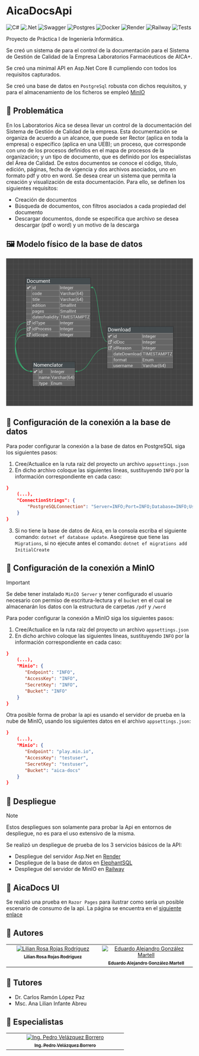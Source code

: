 # AicaDocsApi

![C#](https://img.shields.io/badge/c%23-%23239120.svg?style=for-the-badge&logo=csharp&logoColor=white)
![.Net](https://img.shields.io/badge/.NET-5C2D91?style=for-the-badge&logo=.net&logoColor=white)
![Swagger](https://img.shields.io/badge/-Swagger-%23Clojure?style=for-the-badge&logo=swagger&logoColor=white)
![Postgres](https://img.shields.io/badge/postgres-%23316192.svg?style=for-the-badge&logo=postgresql&logoColor=white)
![Docker](https://img.shields.io/badge/docker-%230db7ed.svg?style=for-the-badge&logo=docker&logoColor=white)
![Render](https://img.shields.io/badge/Render-%46E3B7.svg?style=for-the-badge&logo=render&logoColor=white)
![Railway](https://img.shields.io/badge/Railway-131415?style=for-the-badge&logo=railway&logoColor=white)
![Tests](https://camo.githubusercontent.com/d45e5cd139a4b5e58b24b34d0f345b9b5a062aadbf80b3948c8218ab2567b7a2/68747470733a2f2f696d672e736869656c64732e696f2f62616467652f74657374732d31322532307061737365642d73756363657373)

Proyecto de Práctica I de Ingeniería Informática.

Se creó un sistema de para el control de la documentación para el Sistema
de Gestión de Calidad de la Empresa Laboratorios Farmacéuticos de AICA+.

Se creó una minimal API en Asp.Net Core 8 cumpliendo con todos los requisitos 
capturados.

Se creó una base de datos en `PostgreSql` robusta con dichos requisitos, y para
el almacenamiento de los ficheros se empleó [MinIO](https://min.io/)

## 📖 Problemática

En los Laboratorios Aica se desea llevar un control de la documentación del
Sistema de Gestión de Calidad de la empresa. Esta documentación se organiza
de acuerdo a un alcance, que puede ser Rector (aplica en toda la empresa) o
específico (aplica en una UEB); un proceso, que corresponde con uno de los
procesos definidos en el mapa de procesos de la organización; y un 
tipo de documento, que es definido por los especialistas del Área de Calidad.
De estos documentos se conoce el código, título, edición, páginas, fecha
de vigencia y dos archivos asociados, uno en formato pdf y otro en word. 
Se desea crear un sistema que permita la creación y visualización de esta 
documentación. Para ello, se definen los siguientes requisitos:
- Creación de documentos
- Búsqueda de documentos, con filtros asociados a cada propiedad del documento
- Descargar documentos, donde se especifica que archivo se desea descargar (pdf o word) y un motivo de la descarga


## 🖼️ Modelo físico de la base de datos
![modelo fisico](Assets/modelo.png)

## 📶 Configuración de la conexión a la base de datos
Para poder configurar la conexión a la base de datos en PostgreSQL siga los siguientes pasos:
1. Cree/Actualice en la ruta raíz del proyecto un archivo `appsettings.json`
2. En dicho archivo coloque las siguientes líneas, sustituyendo `INFO` por la información 
correspondiente en cada caso: 
``` json
}
    (...),
    "ConnectionStrings": {
        "PostgreSQLConnection": "Server=INFO;Port=INFO;Database=INFO;User Id=INFO;password=INFO"
    }
}
```
3. Si no tiene la base de datos de Aica, en la consola escriba el siguiente comando: `dotnet ef database update`.
Asegúrese que tiene las `Migrations`, si no ejecute antes el comando: `dotnet ef migrations add InitialCreate`

## 📶 Configuración de la conexión a MinIO
> [!IMPORTANT]
> Se debe tener instalado `MinIO Server` y tener configurado el usuario necesario 
> con permiso de escritura-lectura y el `bucket` en el cual se almacenarán los datos
> con la estructura de carpetas `/pdf` y `/word`

Para poder configurar la conexión a MinIO siga los siguientes pasos:
1. Cree/Actualice en la ruta raíz del proyecto un archivo `appsettings.json`
2. En dicho archivo coloque las siguientes líneas, sustituyendo `INFO` por la información
   correspondiente en cada caso:
``` json
}
    (...),
    "Minio": {
       "Endpoint": "INFO",
       "AccessKey": "INFO",
       "SecretKey": "INFO",
       "Bucket": "INFO"
    }
}
```

Otra posible forma de probar la api es usando el servidor de prueba en la nube de MinIO,
usando los siguientes datos en el archivo `appsettings.json`:
``` json
}
    (...),
    "Minio": {
       "Endpoint": "play.min.io",
       "AccessKey": "testuser",
       "SecretKey": "testuser",
       "Bucket": "aica-docs"
    }
}
```

## 🚀 Despliegue

> [!NOTE]
> Estos despliegues son solamente para probar la Api en entornos de despliegue,
> no es para el uso extensivo de la misma.

Se realizó un despliegue de prueba de los 3 servicios básicos de la API:
- Despliegue del servidor Asp.Net en [Render](https://aica-docs.onrender.com/)
- Despliegue de la base de datos en [ElephantSQL](https://api.elephantsql.com/)
- Despliegue del servidor de MinIO en [Railway](https://railway.app/)

## 🎦 AicaDocs UI

Se realizó una prueba en `Razor Pages` para ilustrar como sería un posible escenario
de consumo de la api. La página se encuentra en el [siguiente enlace](https://aica-docs-ui.onrender.com)

## 👥 Autores
<table>
    <tbody>
        <tr>
            <td align="center" valign="top" width="40%"><a href="https://github.com/LilyRosa"><img src="https://avatars.githubusercontent.com/u/135471998?v=3?s=100" width="100px;" alt="Lilian Rosa Rojas Rodríguez"/><br /><sub><b>Lilian Rosa Rojas Rodríguez</b></sub></a><br/> </td>
            <td align="center" valign="top" width="40%"><a href="https://github.com/EduardoProfe666"><img src="https://avatars.githubusercontent.com/u/119138695?v=3?s=100" width="100px;" alt="Eduardo Alejandro González Martell"/><br /><sub><b>Eduardo Alejandro González Martell</b></sub></a><br/> </td>
        </tr>
    </tbody>
</table>

## 👥 Tutores
- Dr. Carlos Ramón López Paz
- Msc. Ana Lilian Infante Abreu

## 👥 Especialistas
<table>
    <tbody>
        <tr>
            <td align="center" valign="top" width="70%"><a href="https://github.com/pedrydev"><img src="https://avatars.githubusercontent.com/u/54073823?v=3?s=100" width="100px;" alt="Ing. Pedro Velázquez Borrero"/><br /><sub><b>Ing. Pedro Velázquez Borrero</b></sub></a><br/> </td>
        </tr>
    </tbody>
</table>
